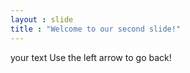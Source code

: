```yaml
---
layout : slide
title : "Welcome to our second slide!"
---
```

your text
Use the left arrow to go back!
